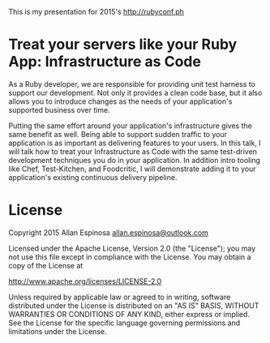 This is my presentation for 2015's <http://rubyconf.ph>

# Treat your servers like your Ruby App: Infrastructure as Code

As a Ruby developer, we are responsible for providing unit test harness to
support our development. Not only it provides a clean code base, but it also
allows you to introduce changes as the needs of your application's supported
business over time.

Putting the same effort around your application's infrastructure gives the same
benefit as well. Being able to support sudden traffic to your application is as
important as delivering features to your users.  In this talk, I will talk how
to treat your Infrastructure as Code with the same test-driven development
techniques you do in your application.  In addition intro tooling like Chef,
Test-Kitchen, and Foodcritic, I will demonstrate adding it to your application's
existing continuous delivery pipeline.

# License

Copyright 2015 Allan Espinosa <allan.espinosa@outlook.com>

Licensed under the Apache License, Version 2.0 (the "License");
you may not use this file except in compliance with the License.
You may obtain a copy of the License at

  http://www.apache.org/licenses/LICENSE-2.0

Unless required by applicable law or agreed to in writing, software
distributed under the License is distributed on an "AS IS" BASIS,
WITHOUT WARRANTIES OR CONDITIONS OF ANY KIND, either express or implied.
See the License for the specific language governing permissions and
limitations under the License.
